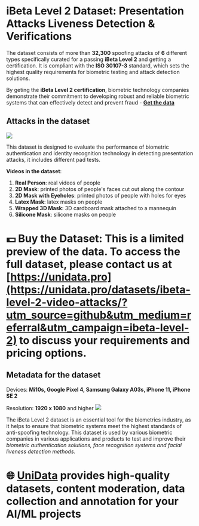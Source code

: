 # iBeta Level 2 Dataset: Presentation Attacks Liveness Detection & Verifications
The dataset consists of more than **32,300** spoofing attacks of **6** different types specifically curated for a passing **iBeta Level 2** and getting a certification. It is compliant with the **ISO 30107-3** standard, which sets the highest quality requirements for biometric testing and attack detection solutions. 

By geting the **iBeta Level 2 certification**, biometric technology companies demonstrate their commitment to developing robust and reliable biometric systems that can effectively detect and prevent fraud - 
**[Get the data](https://unidata.pro/datasets/ibeta-level-2-video-attacks/?utm_source=github&utm_medium=referral&utm_campaign=ibeta-level-2)**

## Attacks in the dataset
![](https://www.googleapis.com/download/storage/v1/b/kaggle-user-content/o/inbox%2F22059654%2F352f8d1d97a5c1eb03967775f60fdcdb%2FFrame%20126%20(1).png?generation=1725872087101598&alt=media)

This dataset is designed to evaluate the performance of biometric authentication and identity recognition technology in detecting presentation attacks, it includes different pad tests.

**Videos in the dataset**:
1. **Real Person**: real videos of people
2. **2D Mask**: printed photos of people's faces cut out along the contour
3. **2D Mask with Eyeholes**: printed photos of people with holes for eyes
4. **Latex Mask**: latex masks on people
5. **Wrapped 3D Mask**: 3D cardboard mask attached to a mannequin
6. **Silicone Mask**: silicone masks on people

# 💵 Buy the Dataset: This is a limited preview of the data. To access the full dataset, please contact us at [https://unidata.pro](https://unidata.pro/datasets/ibeta-level-2-video-attacks/?utm_source=github&utm_medium=referral&utm_campaign=ibeta-level-2) to discuss your requirements and pricing options.

## Metadata for the dataset
Devices: **Mi10s, Google Pixel 4, Samsung Galaxy A03s, iPhone 11, iPhone SE 2**

Resolution: **1920 x 1080** and higher
![](https://www.googleapis.com/download/storage/v1/b/kaggle-user-content/o/inbox%2F22059654%2F4ee72191bdbc72d18148ebf79a2bd591%2FFrame%20127.png?generation=1725878560196276&alt=media)

The iBeta Level 2 dataset is an essential tool for the biometrics industry, as it helps to ensure that biometric systems meet the highest standards of anti-spoofing technology. This dataset is used by various biometric companies in various applications and products to test and improve their *biometric authentication solutions, face recognition systems and facial liveness detection methods.*

# 🌐 [UniData](https://unidata.pro/datasets/ibeta-level-2-video-attacks/?utm_source=github&utm_medium=referral&utm_campaign=ibeta-level-2) provides high-quality datasets, content moderation, data collection and annotation for your AI/ML projects 
